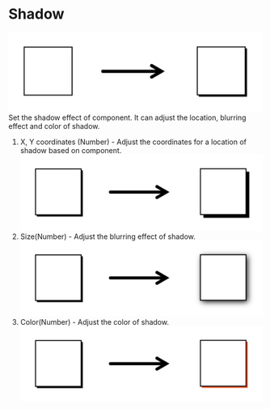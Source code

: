 # Shadow

![shadow-02][shadow-02]  
Set the shadow effect of component. It can adjust the location, blurring effect and color of shadow.
1. X, Y coordinates (Number) - Adjust the coordinates for a location of shadow based on component.
![shadow-03][shadow-03]
2. Size(Number) - Adjust the blurring effect of shadow.
![shadow-04][shadow-04]
3. Color(Number) - Adjust the color of shadow.
![shadow-05][shadow-05]




[shadow-02]: ../images/shadow-02.png

[shadow-03]: ../images/shadow-03.png

[shadow-04]: ../images/shadow-04.png

[shadow-05]: ../images/shadow-05.png